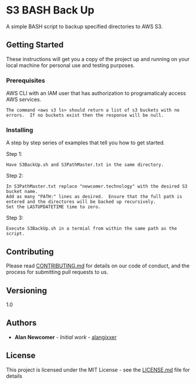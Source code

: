 # S3 BASH Back Up

A simple BASH script to backup specified directories to AWS S3.

## Getting Started

These instructions will get you a copy of the project up and running on your local machine for personal use and testing purposes.

### Prerequisites

AWS CLI with an IAM user that has authorization to programaticaly access AWS services.

```
The command <aws s3 ls> should return a list of s3 buckets with no errors.  If no buckets exist then the response will be null.
```

### Installing

A step by step series of examples that tell you how to get started.

Step 1:

```
Have S3BackUp.sh and S3PathMaster.txt in the same directory.
```

Step 2:

```
In S3PathMaster.txt replace "newcomer.technology" with the desired S3 bucket name.
Add as many "PATH:" lines as desired.  Ensure that the full path is entered and the directores will be backed up recursively.
Set the LASTUPDATETIME time to zero.
```
Step 3:

```
Execute S3BackUp.sh in a termial from within the same path as the script.
```


## Contributing

Please read [CONTRIBUTING.md](https://gist.github.com/PurpleBooth/b24679402957c63ec426) for details on our code of conduct, and the process for submitting pull requests to us.

## Versioning

1.0 

## Authors

* **Alan Newcomer** - *Initial work* - [alangixxer](https://github.com/alangixxer)

## License

This project is licensed under the MIT License - see the [LICENSE.md](LICENSE.md) file for details


